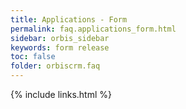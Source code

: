 ```yaml
---
title: Applications - Form
permalink: faq.applications_form.html
sidebar: orbis_sidebar
keywords: form release
toc: false
folder: orbiscrm.faq
---
```


<div class="panel-group" id="accordion">

</div>
<!-- /.panel-group -->

{% include links.html %}

